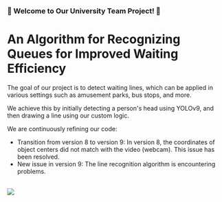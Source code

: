 ### 🤲 Welcome to Our University Team Project! 🤲

# An Algorithm for Recognizing Queues for Improved Waiting Efficiency

The goal of our project is to detect waiting lines, which can be applied in various settings such as amusement parks, bus stops, and more.

We achieve this by initially detecting a person's head using YOLOv9, and then drawing a line using our custom logic.

We are continuously refining our code:

- Transition from version 8 to version 9: In version 8, the coordinates of object centers did not match with the video (webcam). This issue has been resolved.
- New issue in version 9: The line recognition algorithm is encountering problems.<br><br>

<img src="https://img.shields.io/badge/Python-3776AB?style=for-the-badge&logo=python&logoColor=white"/>

